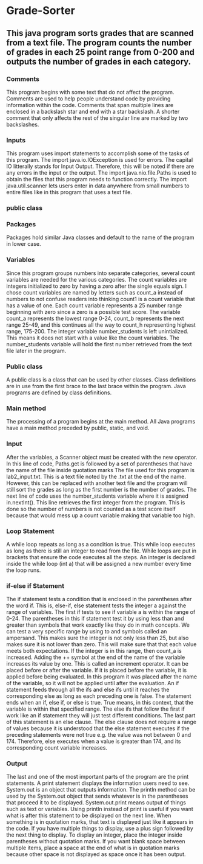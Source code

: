 # Grade-Sorter
## This java program sorts grades that are scanned from a text file. The program counts the number of grades in each 25 point range from 0-200 and outputs the number of grades in each category. 
### Comments
This program begins with some text that do not affect the program. Comments are used to help people understand code by providing information within the code. Comments that span multiple lines are enclosed in a backslash star and end with a star backslash. A shorter comment that only affects the rest of the singular line are marked by two backslashes.
### Inputs
This program uses import statements to accomplish some of the tasks of this program. The import java.io.IOException is used for errors. The capital IO litterally stands for Input Output. Therefore, this will be noted if there are any errors in the input or the output. The import java.nio.file.Paths is used to obtain the files that this program needs to function correctly. The import java.util.scanner lets users enter in data anywhere from small numbers to entire files like in this program that uses a text file. 
### public class
### Packages
Packages hold similar Java classes and default to the name of the program in lower case.
### Variables
Since this program groups numbers into separate categories, several count variables are needed for the various categories. The count variables are integers initialized to zero by having a zero after the single equals sign. I chose count variables are named by letters such as count_a instead of numbers to not confuse readers into thinking count1 is a count variable that has a value of one. Each count variable represents a 25 number range beginning with zero since a zero is a possible test score. The variable count_a represents the lowest range 0-24, count_b represents the next range 25-49, and this continues all the way to count_h representing highest range, 175-200. The integer variable number_students is left unintialized. This means it does not start with a value like the count variables. The number_students variable will hold the first number retrieved from the text file later in the program. 
### Public class
A public class is a class that can be used by other classes. Class definitions are in use from the first brace to the last brace within the program. Java programs are defined by class definitions.
### Main method
The processing of a program begins at the main method. All Java programs have a main method preceded by public, static, and void.
### Input
After the variables, a Scanner object must be created with the new operator. In this line of code, Paths.get is followed by a set of parentheses that have the name of the file inside quotation marks The file used for this program is lab2_input.txt. This is a text file noted by the .txt at the end of the name. However, this can be replaced with another text file and the program will still sort the grades as long as the first number is the number of grades. The next line of code uses the number_students variable where it is assigned in.nextInt(). This line retrieves the first integer from the program. This is done so the number of numbers is not counted as a test score itself because that would mess up a count variable making that variable too high. 
### Loop Statement
A while loop repeats as long as a condition is true. This while loop executes as long as there is still an integer to read from the file. While loops are put in brackets that ensure the code executes all the steps. An integer is declared inside the while loop (int a) that will be assigned a new number every time the loop runs. 
### if-else if Statement
The if statement tests a condition that is enclosed in the parentheses after the word if. This is, else-if, else statement tests the integer a against the range of variables. The first if tests to see if variable a is within the range of 0-24. The parentheses in this if statement test it by using less than and greater than symbols that work exactly like they do in math concepts. We can test a very specific range by using to and symbols called an ampersand. This makes sure the integer is not only less than 25, but also makes sure it is not lower than zero. This will make sure that that each value meets both expectations. If the integer is in this range, then count_a is increased. Adding the ++ symbol at the end of the name of the variable increases its value by one. This is called an increment operator. It can be placed before or after the variable. If it is placed before the variable, it is applied before being evaluated. In this program it was placed after the name of the variable, so it will not be applied until after the evaluation. An if statement feeds through all the ifs and else ifs until it reaches the corresponding else as long as each preceding one is false. The statement ends when an if, else if, or else is true. True means, in this context, that the variable is within that specified range. The else ifs that follow the first if work like an if statement they will just test different conditions. The last part of this statement is an else clause. The else clause does not require a range of values because it is understood that the else statement executes if the preceding statements were not true e.g. the value was not between 0 and 174. Therefore, else executes when a value is greater than 174, and its corresponding count variable increases. 
### Output
The last and one of the most important parts of the program are the print statements. A print statement displays the information users need to see. System.out is an object that outputs information. The println method can be used by the System.out object that sends whatever is in the parentheses that proceed it to be displayed. System.out.print means output of things such as text or variables. Using println instead of print is useful if you want what is after this statement to be displayed on the next line. When something is in quotation marks, that text is displayed just like it appears in the code. If you have multiple things to display, use a plus sign followed by the next thing to display. To display an integer, place the integer inside parentheses without quotation marks. If you want blank space between multiple items, place a space at the end of what is in quotation marks because other space is not displayed as space once it has been output.
